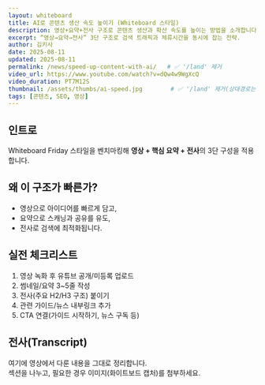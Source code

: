 ```yaml
---
layout: whiteboard
title: AI로 콘텐츠 생산 속도 높이기 (Whiteboard 스타일)
description: 영상+요약+전사 구조로 콘텐츠 생산과 확산 속도를 높이는 방법을 소개합니다.
excerpt: “영상→요약→전사” 3단 구조로 검색 트래픽과 체류시간을 동시에 잡는 전략.
author: 김키사
date: 2025-08-11
updated: 2025-08-11
permalink: /news/speed-up-content-with-ai/   # ✅ '/land' 제거
video_url: https://www.youtube.com/watch?v=dQw4w9WgXcQ
video_duration: PT7M12S
thumbnail: /assets/thumbs/ai-speed.jpg        # ✅ '/land' 제거(상대경로는 relative_url이 붙임)
tags: [콘텐츠, SEO, 영상]
---
```


## 인트로
Whiteboard Friday 스타일을 벤치마킹해 **영상 + 핵심 요약 + 전사**의 3단 구성을 적용합니다.

## 왜 이 구조가 빠른가?
- 영상으로 아이디어를 빠르게 담고,
- 요약으로 스캐닝과 공유를 유도,
- 전사로 검색에 최적화됩니다.

## 실전 체크리스트
1. 영상 녹화 후 유튜브 공개/미등록 업로드  
2. 썸네일/요약 3~5줄 작성  
3. 전사(주요 H2/H3 구조) 붙이기  
4. 관련 가이드/뉴스 내부링크 추가  
5. CTA 연결(가이드 시작하기, 뉴스 구독 등)

## 전사(Transcript)
여기에 영상에서 다룬 내용을 그대로 정리합니다.  
섹션을 나누고, 필요한 경우 이미지(화이트보드 캡처)를 첨부하세요.

